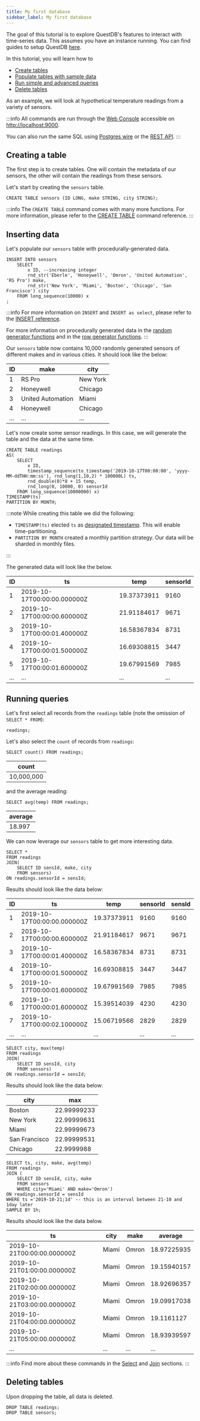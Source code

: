 ```yaml
---
title: My first database
sidebar_label: My first database
---
```


The goal of this tutorial is to explore QuestDB's features to interact with
time-series data. This assumes you have an instance running. You can find guides
to setup QuestDB [here](introduction.md).

In this tutorial, you will learn how to

- [Create tables](#creating-a-table)
- [Populate tables with sample data](#inserting-data)
- [Run simple and advanced queries](#running-queries)
- [Delete tables](#deleting-tables)

As an example, we will look at hypothetical temperature readings from a variety
of sensors.

:::info
All commands are run through the [Web Console](guide/web-console.md) accessible on
[http://localhost:9000](http://localhost:9000).

You can also run the same SQL using [Postgres wire](guide/postgres-wire.md) or
the [REST API](guide/rest.md).
:::

## Creating a table

The first step is to create tables. One will contain the metadata of our
sensors, the other will contain the readings from these sensors.

Let's start by creating the `sensors` table.

```questdb-sql title="Create a table"
CREATE TABLE sensors (ID LONG, make STRING, city STRING);
```

:::info
The `CREATE TABLE` command comes with many more functions. For more
information, please refer to the [CREATE TABLE](reference/sql/create-table.md) command
reference.
:::

## Inserting data

Let's populate our `sensors` table with procedurally-generated data.

```questdb-sql title="Insert as select"
INSERT INTO sensors
    SELECT
        x ID, --increasing integer
        rnd_str('Eberle', 'Honeywell', 'Omron', 'United Automation', 'RS Pro') make,
        rnd_str('New York', 'Miami', 'Boston', 'Chicago', 'San Francisco') city
    FROM long_sequence(10000) x
;
```

:::info
For more information on `INSERT` and `INSERT as select`, please refer to
the [INSERT reference](reference/sql/insert.md).

For more information on procedurally generated data in the
[random generator functions](reference/function/random-value-generator.md) and in the
[row generator functions](reference/function/row-generator.md).
:::

Our `sensors` table now contains 10,000 randomly generated sensors of different
makes and in various cities. It should look like the below:

| ID  | make              | city     |
| --- | ----------------- | -------- |
| 1   | RS Pro            | New York |
| 2   | Honeywell         | Chicago  |
| 3   | United Automation | Miami    |
| 4   | Honeywell         | Chicago  |
| ... | ...               | ...      |

Let's now create some sensor readings. In this case, we will generate the table
and the data at the same time.

```questdb-sql title="Create table as"
CREATE TABLE readings
AS(
    SELECT
        x ID,
        timestamp_sequence(to_timestamp('2019-10-17T00:00:00', 'yyyy-MM-ddTHH:mm:ss'), rnd_long(1,10,2) * 100000L) ts,
        rnd_double(0)*8 + 15 temp,
        rnd_long(0, 10000, 0) sensorId
    FROM long_sequence(10000000) x)
TIMESTAMP(ts)
PARTITION BY MONTH;
```

:::note
While creating this table we did the following:

- `TIMESTAMP(ts)` elected `ts` as
  [designated timestamp](concept/designated-timestamp.md). This will enable
  time-partitioning.
- `PARTITION BY MONTH` created a monthly partition strategy. Our data will be
  sharded in monthly files.

:::

The generated data will look like the below.

| ID  | ts                          | temp        | sensorId |
| --- | --------------------------- | ----------- | -------- |
| 1   | 2019-10-17T00:00:00.000000Z | 19.37373911 | 9160     |
| 2   | 2019-10-17T00:00:00.600000Z | 21.91184617 | 9671     |
| 3   | 2019-10-17T00:00:01.400000Z | 16.58367834 | 8731     |
| 4   | 2019-10-17T00:00:01.500000Z | 16.69308815 | 3447     |
| 5   | 2019-10-17T00:00:01.600000Z | 19.67991569 | 7985     |
| ... | ...                         | ...         | ...      |

## Running queries

Let's first select all records from the `readings` table (note the omission of
`SELECT * FROM`):

```questdb-sql title="Select *"
readings;
```

Let's also select the `count` of records from `readings`:

```questdb-sql title="Simple aggregation"
SELECT count() FROM readings;
```

| count      |
| ---------- |
| 10,000,000 |

and the average reading:

```questdb-sql title="Simple aggregation"
SELECT avg(temp) FROM readings;
```

| average |
| ------- |
| 18.997  |

We can now leverage our `sensors` table to get more interesting data.

```questdb-sql title="Simple JOIN"
SELECT *
FROM readings
JOIN(
    SELECT ID sensId, make, city
    FROM sensors)
ON readings.sensorId = sensId;
```

Results should look like the data below:

| ID  | ts                          | temp        | sensorId | sensId | make              | city          |
| --- | --------------------------- | ----------- | -------- | ------ | ----------------- | ------------- |
| 1   | 2019-10-17T00:00:00.000000Z | 19.37373911 | 9160     | 9160   | RS Pro            | Boston        |
| 2   | 2019-10-17T00:00:00.600000Z | 21.91184617 | 9671     | 9671   | United Automation | New York      |
| 3   | 2019-10-17T00:00:01.400000Z | 16.58367834 | 8731     | 8731   | Honeywell         | Miami         |
| 4   | 2019-10-17T00:00:01.500000Z | 16.69308815 | 3447     | 3447   | United Automation | Miami         |
| 5   | 2019-10-17T00:00:01.600000Z | 19.67991569 | 7985     | 7985   | Eberle            | San Francisco |
| 6   | 2019-10-17T00:00:01.600000Z | 15.39514039 | 4230     | 4230   | United Automation | Chicago       |
| 7   | 2019-10-17T00:00:02.100000Z | 15.06719566 | 2829     | 2829   | Honeywell         | New York      |
| ... | ...                         | ...         | ...      | ...    | ...               | ...           |

```questdb-sql title="Aggregation keyed by city"
SELECT city, max(temp)
FROM readings
JOIN(
    SELECT ID sensId, city
    FROM sensors)
ON readings.sensorId = sensId;
```

Results should look like the data below:

| city          | max         |
| ------------- | ----------- |
| Boston        | 22.99999233 |
| New York      | 22.99999631 |
| Miami         | 22.99999673 |
| San Francisco | 22.99999531 |
| Chicago       | 22.9999988  |

```questdb-sql title="Aggregation by hourly time buckets"
SELECT ts, city, make, avg(temp)
FROM readings
JOIN (
    SELECT ID sensId, city, make
    FROM sensors
    WHERE city='Miami' AND make='Omron')
ON readings.sensorId = sensId
WHERE ts ='2019-10-21;1d' -- this is an interval between 21-10 and 1day later
SAMPLE BY 1h;
```

Results should look like the data below.

| ts                          | city  | make  | average     |
| --------------------------- | ----- | ----- | ----------- |
| 2019-10-21T00:00:00.000000Z | Miami | Omron | 18.97225935 |
| 2019-10-21T01:00:00.000000Z | Miami | Omron | 19.15940157 |
| 2019-10-21T02:00:00.000000Z | Miami | Omron | 18.92696357 |
| 2019-10-21T03:00:00.000000Z | Miami | Omron | 19.09917038 |
| 2019-10-21T04:00:00.000000Z | Miami | Omron | 19.1161127  |
| 2019-10-21T05:00:00.000000Z | Miami | Omron | 18.93939597 |
| ...                         | ...   | ...   | ...         |

:::info
Find more about these commands in the [Select](reference/sql/select.md) and
[Join](reference/sql/join.md) sections.
:::

## Deleting tables

Upon dropping the table, all data is deleted.

```questdb-sql
DROP TABLE readings;
DROP TABLE sensors;
```
